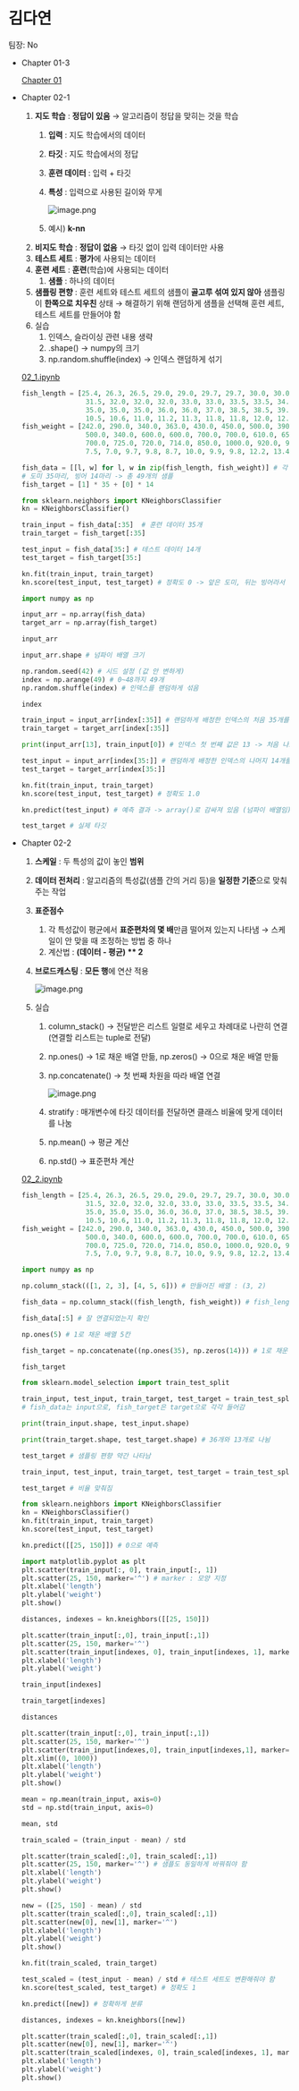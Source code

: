 # 김다연

팀장: No

- Chapter 01-3
    
    [Chapter 01](https://www.notion.so/Chapter-01-281fb11539b58032a4c4ce341a915af1?pvs=21)
    
- Chapter 02-1
    1. **지도 학습** : **정답이 있음** → 알고리즘이 정답을 맞히는 것을 학습
        1. **입력** : 지도 학습에서의 데이터
        2. **타깃** : 지도 학습에서의 정답
        3. **훈련 데이터** : 입력 + 타깃
        4. **특성** : 입력으로 사용된 길이와 무게 
            
            ![image.png](image.png)
            
        5. 예시) **k-nn**
    2. **비지도 학습** : **정답이 없음** → 타깃 없이 입력 데이터만 사용
    3. **테스트 세트** : **평가**에 사용되는 데이터
    4. **훈련 세트** : **훈련**(학습)에 사용되는 데이터
        1. **샘플** : 하나의 데이터
    5. **샘플링 편향** : 훈련 세트와 테스트 세트의 샘플이 **골고루 섞여 있지 않아** 샘플링이 **한쪽으로 치우친** 상태 → 해결하기 위해 랜덤하게 샘플을 선택해 훈련 세트, 테스트 세트를 만들어야 함
    6. 실습
        1. 인덱스, 슬라이싱 관련 내용 생략
        2. .shape() → numpy의 크기
        3. np.random.shuffle(index) → 인덱스 랜덤하게 섞기
    
    [02_1.ipynb](02_1.ipynb)
    
    ```python
    fish_length = [25.4, 26.3, 26.5, 29.0, 29.0, 29.7, 29.7, 30.0, 30.0, 30.7, 31.0, 31.0, 
                    31.5, 32.0, 32.0, 32.0, 33.0, 33.0, 33.5, 33.5, 34.0, 34.0, 34.5, 35.0, 
                    35.0, 35.0, 35.0, 36.0, 36.0, 37.0, 38.5, 38.5, 39.5, 41.0, 41.0, 9.8, 
                    10.5, 10.6, 11.0, 11.2, 11.3, 11.8, 11.8, 12.0, 12.2, 12.4, 13.0, 14.3, 15.0]
    fish_weight = [242.0, 290.0, 340.0, 363.0, 430.0, 450.0, 500.0, 390.0, 450.0, 500.0, 475.0, 500.0, 
                    500.0, 340.0, 600.0, 600.0, 700.0, 700.0, 610.0, 650.0, 575.0, 685.0, 620.0, 680.0, 
                    700.0, 725.0, 720.0, 714.0, 850.0, 1000.0, 920.0, 955.0, 925.0, 975.0, 950.0, 6.7, 
                    7.5, 7.0, 9.7, 9.8, 8.7, 10.0, 9.9, 9.8, 12.2, 13.4, 12.2, 19.7, 19.9]
    ```
    
    ```python
    fish_data = [[l, w] for l, w in zip(fish_length, fish_weight)] # 각 생선의 길이와 무게를 하나의 리스트로 담은 2차원 리스트
    # 도미 35마리, 빙어 14마리 -> 총 49개의 샘플
    fish_target = [1] * 35 + [0] * 14
    ```
    
    ```python
    from sklearn.neighbors import KNeighborsClassifier
    kn = KNeighborsClassifier()
    ```
    
    ```python
    train_input = fish_data[:35]  # 훈련 데이터 35개
    train_target = fish_target[:35] 
    
    test_input = fish_data[35:] # 테스트 데이터 14개
    test_target = fish_target[35:]
    ```
    
    ```python
    kn.fit(train_input, train_target)
    kn.score(test_input, test_target) # 정확도 0 -> 앞은 도미, 뒤는 빙어라서 샘플링 편향
    ```
    
    ```python
    import numpy as np
    ```
    
    ```python
    input_arr = np.array(fish_data)
    target_arr = np.array(fish_target)
    
    input_arr
    ```
    
    ```python
    input_arr.shape # 넘파이 배열 크기
    ```
    
    ```python
    np.random.seed(42) # 시드 설정 (값 안 변하게)
    index = np.arange(49) # 0~48까지 49개
    np.random.shuffle(index) # 인덱스를 랜덤하게 섞음
    
    index
    ```
    
    ```python
    train_input = input_arr[index[:35]] # 랜덤하게 배정한 인덱스의 처음 35개를 훈련 세트로
    train_target = target_arr[index[:35]]
    
    print(input_arr[13], train_input[0]) # 인덱스 첫 번째 값은 13 -> 처음 나오는 건 input_arr의 14번째 원소
    ```
    
    ```python
    test_input = input_arr[index[35:]] # 랜덤하게 배정한 인덱스의 나머지 14개를 테스트 세트로
    test_target = target_arr[index[35:]]
    ```
    
    ```python
    kn.fit(train_input, train_target)
    kn.score(test_input, test_target) # 정확도 1.0
    ```
    
    ```python
    kn.predict(test_input) # 예측 결과 -> array()로 감싸져 있음 (넘파이 배열임)
    ```
    
    ```python
    test_target # 실제 타깃
    ```
    
- Chapter 02-2
    1. **스케일** : 두 특성의 값이 놓인 **범위**
    2. **데이터 전처리** : 알고리즘의 특성값(샘플 간의 거리 등)을 **일정한 기준**으로 맞춰주는 작업
    3. **표준점수**
        1. 각 특성값이 평균에서 **표준편차의 몇 배**만큼 떨어져 있는지 나타냄 → 스케일이 안 맞을 때 조정하는 방법 중 하나
        2. 계산법 : **(데이터 - 평균) ** 2**
    4. **브로드캐스팅** : **모든 행**에 연산 적용
        
        ![image.png](image%201.png)
        
    5. 실습
        1. column_stack() → 전달받은 리스트 일렬로 세우고 차례대로 나란히 연결 (연결할 리스트는 tuple로 전달)
        2. np.ones() → 1로 채운 배열 만듦, np.zeros() → 0으로 채운 배열 만듦
        3. np.concatenate() → 첫 번째 차원을 따라 배열 연결
            
            ![image.png](image%202.png)
            
        4. stratify : 매개변수에 타깃 데이터를 전달하면 클래스 비율에 맞게 데이터를 나눔
        5. np.mean() → 평균 계산
        6. np.std() → 표준편차 계산
    
    [02_2.ipynb](02_2.ipynb)
    
    ```python
    fish_length = [25.4, 26.3, 26.5, 29.0, 29.0, 29.7, 29.7, 30.0, 30.0, 30.7, 31.0, 31.0,
                    31.5, 32.0, 32.0, 32.0, 33.0, 33.0, 33.5, 33.5, 34.0, 34.0, 34.5, 35.0,
                    35.0, 35.0, 35.0, 36.0, 36.0, 37.0, 38.5, 38.5, 39.5, 41.0, 41.0, 9.8,
                    10.5, 10.6, 11.0, 11.2, 11.3, 11.8, 11.8, 12.0, 12.2, 12.4, 13.0, 14.3, 15.0]
    fish_weight = [242.0, 290.0, 340.0, 363.0, 430.0, 450.0, 500.0, 390.0, 450.0, 500.0, 475.0, 500.0,
                    500.0, 340.0, 600.0, 600.0, 700.0, 700.0, 610.0, 650.0, 575.0, 685.0, 620.0, 680.0,
                    700.0, 725.0, 720.0, 714.0, 850.0, 1000.0, 920.0, 955.0, 925.0, 975.0, 950.0, 6.7,
                    7.5, 7.0, 9.7, 9.8, 8.7, 10.0, 9.9, 9.8, 12.2, 13.4, 12.2, 19.7, 19.9]
    ```
    
    ```python
    import numpy as np
    ```
    
    ```python
    np.column_stack(([1, 2, 3], [4, 5, 6])) # 만들어진 배열 : (3, 2)
    ```
    
    ```python
    fish_data = np.column_stack((fish_length, fish_weight)) # fish_length와 fish_weight 합침
    
    fish_data[:5] # 잘 연결되었는지 확인
    ```
    
    ```python
    np.ones(5) # 1로 채운 배열 5칸
    ```
    
    ```python
    fish_target = np.concatenate((np.ones(35), np.zeros(14))) # 1로 채운 35개의 배열, 0으로 채운 14개의 배열 연결
    
    fish_target
    ```
    
    ```python
    from sklearn.model_selection import train_test_split
    ```
    
    ```python
    train_input, test_input, train_target, test_target = train_test_split(fish_data, fish_target, random_state=42)
    # fish_data는 input으로, fish_target은 target으로 각각 들어감
    
    print(train_input.shape, test_input.shape)
    ```
    
    ```python
    print(train_target.shape, test_target.shape) # 36개와 13개로 나뉨
    ```
    
    ```python
    test_target # 샘플링 편향 약간 나타남
    ```
    
    ```python
    train_input, test_input, train_target, test_target = train_test_split(fish_data, fish_target, stratify=fish_target, random_state=42)
    
    test_target # 비율 맞춰짐
    ```
    
    ```python
    from sklearn.neighbors import KNeighborsClassifier
    kn = KNeighborsClassifier()
    kn.fit(train_input, train_target)
    kn.score(test_input, test_target)
    ```
    
    ```python
    kn.predict([[25, 150]]) # 0으로 예측
    ```
    
    ```python
    import matplotlib.pyplot as plt
    plt.scatter(train_input[:, 0], train_input[:, 1])
    plt.scatter(25, 150, marker='^') # marker : 모양 지정
    plt.xlabel('length')
    plt.ylabel('weight')
    plt.show()
    ```
    
    ```python
    distances, indexes = kn.kneighbors([[25, 150]])
    
    plt.scatter(train_input[:,0], train_input[:,1])
    plt.scatter(25, 150, marker='^')
    plt.scatter(train_input[indexes, 0], train_input[indexes, 1], marker='D') # 이웃 샘플 따로 구분해서 그림
    plt.xlabel('length')
    plt.ylabel('weight')
    ```
    
    ```python
    train_input[indexes]
    ```
    
    ```python
    train_target[indexes]
    ```
    
    ```python
    distances
    ```
    
    ```python
    plt.scatter(train_input[:,0], train_input[:,1])
    plt.scatter(25, 150, marker='^')
    plt.scatter(train_input[indexes,0], train_input[indexes,1], marker='D')
    plt.xlim((0, 1000))
    plt.xlabel('length')
    plt.ylabel('weight')
    plt.show()
    ```
    
    ```python
    mean = np.mean(train_input, axis=0)
    std = np.std(train_input, axis=0)
    ```
    
    ```python
    mean, std
    ```
    
    ```python
    train_scaled = (train_input - mean) / std
    ```
    
    ```python
    plt.scatter(train_scaled[:,0], train_scaled[:,1])
    plt.scatter(25, 150, marker='^') # 샘플도 동일하게 바꿔줘야 함
    plt.xlabel('length')
    plt.ylabel('weight')
    plt.show()
    ```
    
    ```python
    new = ([25, 150] - mean) / std
    plt.scatter(train_scaled[:,0], train_scaled[:,1])
    plt.scatter(new[0], new[1], marker='^')
    plt.xlabel('length')
    plt.ylabel('weight')
    plt.show()
    ```
    
    ```python
    kn.fit(train_scaled, train_target)
    ```
    
    ```python
    test_scaled = (test_input - mean) / std # 테스트 세트도 변환해줘야 함
    kn.score(test_scaled, test_target) # 정확도 1
    ```
    
    ```python
    kn.predict([new]) # 정확하게 분류
    ```
    
    ```python
    distances, indexes = kn.kneighbors([new])
    
    plt.scatter(train_scaled[:,0], train_scaled[:,1])
    plt.scatter(new[0], new[1], marker='^')
    plt.scatter(train_scaled[indexes, 0], train_scaled[indexes, 1], marker='D') # 이웃 샘플 따로 구분해서 그림
    plt.xlabel('length')
    plt.ylabel('weight')
    plt.show()
    ```
